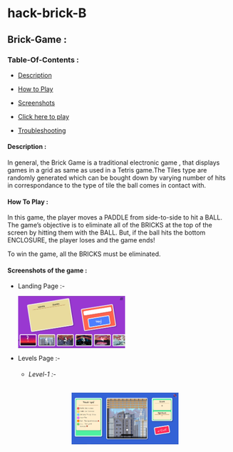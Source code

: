 # hack-brick-B

## Brick-Game :

### Table-Of-Contents :

* [Description](#description)  

* [How to Play](#Play)

* [Screenshots](#screen)

* [Click here to play](#link)

* [Troubleshooting](#trouble)

<a name="description" />
  
#### Description :

  In general, the Brick Game is a traditional electronic game , that displays games in  a grid as same as used in a Tetris game.The Tiles type are randomly 
generated which can be bought down by varying number of hits in correspondance 
to the type of tile the ball comes in contact with.
 
<a name="Play" />  
  
#### How To Play :
  
  In this game, the player moves a PADDLE from side-to-side to hit a BALL. The game’s objective is to eliminate all of the BRICKS at the top of the screen by hitting them with the BALL. But, if the ball hits the bottom ENCLOSURE, the player loses and the game ends! 

To win the game, all the BRICKS must be eliminated.
  
 <a name="screen" />
 
#### Screenshots of the game :

  * Landing Page :- 
     
     <img  src="https://github.com/KND-Devsnest/hack-brick-B/blob/master/images/Readme/Main.PNG" width=50% align="center" >
     
  * Levels Page :- 
      
     * ###### Level-1 :-
     <center><img  src="https://github.com/KND-Devsnest/hack-brick-B/blob/master/images/Readme/LVL-1.PNG" width=50% ><center>
    
